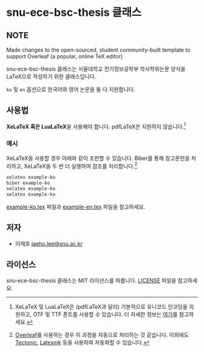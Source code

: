 # snu-ece-bsc-thesis 클래스

## NOTE
Made changes to the open-sourced, student community-built template to support Overleaf (a popular, online TeX editor)

snu-ece-bsc-thesis 클래스는 서울대학교 전기정보공학부 학사학위논문 양식을 LaTeX으로 작성하기 위한 클래스입니다.

`ko` 및 `en` 옵션으로 한국어와 영어 논문을 둘 다 지원합니다.

## 사용법

**XeLaTeX 혹은 LuaLaTeX**을 사용해야 합니다.
pdfLaTeX은 지원하지 않습니다.[^1]

[^1]: XeLaTeX 및 LuaLaTeX은 (pdfLaTeX과 달리) 기본적으로 유니코드 인코딩을 지원하고, OTF 및 TTF 폰트를 사용할 수 있습니다. 더 자세한 정보는 [여기](https://tex.stackexchange.com/a/72/97583)를 참고하세요.

### 예시

XeLaTeX을 사용할 경우 아래와 같이 조판할 수 있습니다.
Biber를 통해 참고문헌을 처리하고, XeLaTeX을 두 번 더 실행하여 참조를 처리합니다.[^2]

[^2]: [Overleaf](https://www.overleaf.com/)를 사용하는 경우 이 과정을 자동으로 처리하는 것 같습니다. 이외에도 [Tectonic](https://tectonic-typesetting.github.io/), [Latexmk](https://mg.readthedocs.io/latexmk.html) 등을 사용하여 자동화할 수 있습니다.

```sh
xelatex example-ko
biber example-ko
xelatex example-ko
xelatex example-ko
```

[example-ko.tex](example/example-ko.tex) 파일과 [example-en.tex](example/example-en.tex) 파일을 참고하세요.

## 저자

* 이재호 [jaeho.lee@snu.ac.kr](jaeho.lee@snu.ac.kr)

## 라이선스

snu-ece-bsc-thesis 클래스는 MIT 라이선스를 따릅니다.
[LICENSE](LICENSE) 파일을 참고하세요.
